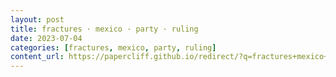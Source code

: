 ```yaml
---
layout: post
title: fractures · mexico · party · ruling
date: 2023-07-04
categories: [fractures, mexico, party, ruling]
content_url: https://papercliff.github.io/redirect/?q=fractures+mexico+party+ruling&tbs=cdr:1,cd_min:7/3/2023,cd_max:7/5/2023
---
```

